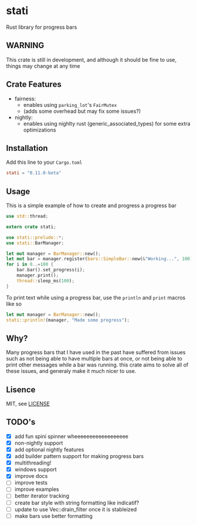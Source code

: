 # stati

Rust library for progress bars

## WARNING

This crate is still in development,
and although it should be fine to use,
things may change at any time

## Crate Features

- fairness:
  - enables using `parking_lot`'s `FairMutex`
  - (adds some overhead but may fix some issues?)
- nightly:
  - enables using nighlty rust (generic_associated_types) for some extra optimizations

## Installation

Add this line to your `Cargo.toml`

```toml
stati = "0.11.0-beta"
```

## Usage

This is a simple example of how to create and progress a progress bar

```rust
use std::thread;

extern crate stati;

use stati::prelude::*;
use stati::BarManager;

let mut manager = BarManager::new();
let mut bar = manager.register(bars::SimpleBar::new(&"Working...", 100));
for i in 0..=100 {
    bar.bar().set_progress(i);
    manager.print();
    thread::sleep_ms(100);
}
```

To print text while using a progress bar, use the `println` and `print` macros like so

```rust
let mut manager = BarManager::new();
stati::println!(manager, "Made some progress");
```

## Why?

Many progress bars that I have used in the past
have suffered from issues such as not being able to have
multiple bars at once, or not being able to print other messages
while a bar was running. this crate aims to solve all of these issues,
and generaly make it much nicer to use.

## Lisence

MIT, see [LICENSE](LICENSE)

## TODO's

- [x] add fun spini spinner wheeeeeeeeeeeeeeeeee
- [x] non-nightly support
- [x] add optional nightly features
- [x] add builder pattern support for making progress bars
- [x] multithreading!
- [x] windows support
- [x] improve docs
- [ ] improve tests
- [ ] improve examples
- [ ] better iterator tracking
- [ ] create bar style with string formatting like indicatif?
- [ ] update to use Vec::drain_filter once it is stableized
- [ ] make bars use better formatting
